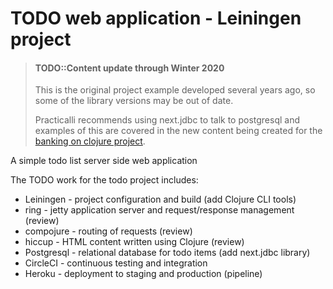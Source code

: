 # TODO web application - Leiningen project

> #### TODO::Content update through Winter 2020
>This is the original project example developed several years ago, so some of the library versions may be out of date.
>
> Practicalli recommends using next.jdbc to talk to postgresql and examples of this are covered in the new content being created for the [banking on clojure project](/projects/banking-on-clojure/).


A simple todo list server side web application

The TODO work for the todo project includes:

* Leiningen - project configuration and build (add Clojure CLI tools)
* ring - jetty application server and request/response management (review)
* compojure - routing of requests (review)
* hiccup - HTML content written using Clojure (review)
* Postgresql - relational database for todo items (add next.jdbc library)
* CircleCI - continuous testing and integration
* Heroku - deployment to staging and production (pipeline)
